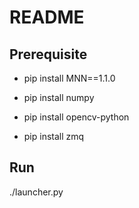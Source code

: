 # README

## Prerequisite

  - pip install MNN==1.1.0

  - pip install numpy
    
  - pip install opencv-python

  - pip install zmq

## Run

./launcher.py
